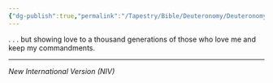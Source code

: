```yaml
---
{"dg-publish":true,"permalink":"/Tapestry/Bible/Deuteronomy/Deuteronomy 5_10/","title":"Deuteronomy 5:10","hide":true,"tags":["bible-verse","bible-verse"],"dgHomeLink":true,"dgShowLocalGraph":true,"dgEnableSearch":true}
---
```


. . . but showing love to a thousand generations of those who love me and keep my commandments.

---
*New International Version (NIV)*
